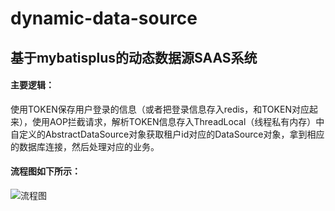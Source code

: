 # dynamic-data-source
## 基于mybatisplus的动态数据源SAAS系统

#### 主要逻辑：
  使用TOKEN保存用户登录的信息（或者把登录信息存入redis，和TOKEN对应起来），使用AOP拦截请求，解析TOKEN信息存入ThreadLocal（线程私有内存）中
自定义的AbstractDataSource对象获取租户id对应的DataSource对象，拿到相应的数据库连接，然后处理对应的业务。

#### 流程图如下所示：

![流程图](https://img2020.cnblogs.com/blog/1556860/202107/1556860-20210705150859085-1176020107.png)
